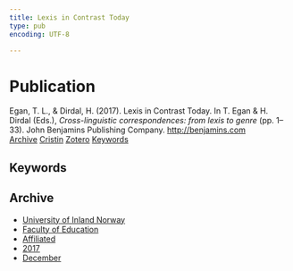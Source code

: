 ```yaml
---
title: Lexis in Contrast Today
type: pub
encoding: UTF-8

---
```

<h1>Publication</h1>
<article id="csl-bib-container-Q6TCAVNX" class="csl-bib-container">
  <div class="csl-bib-body"> <div class="csl-entry">Egan, T. L., &#38; Dirdal, H. (2017). Lexis in Contrast Today. In T. Egan &#38; H. Dirdal (Eds.), <i>Cross-linguistic correspondences: from lexis to genre</i> (pp. 1–33). John Benjamins Publishing Company. <a href="http://benjamins.com">http://benjamins.com</a></div> </div>
  <div class="csl-bib-buttons">
    <a href="#taxonomy-article-Q6TCAVNX" alt="archive" class="csl-bib-button">Archive</a>
    <a href="https://app.cristin.no/results/show.jsf?id=1523002" alt="Cristin" class="csl-bib-button">Cristin</a>
    <a href="http://zotero.org/groups/5881554/items/Q6TCAVNX" alt="Zotero" class="csl-bib-button">Zotero</a>
    <a href="#keywords-article-Q6TCAVNX" alt="keywords" class="csl-bib-button">Keywords</a>
  </div>
  <div id="csl-bib-meta-container-Q6TCAVNX"></div>
</article>
<div id="csl-bib-meta-Q6TCAVNX" class="csl-bib-meta">
  <article id="keywords-article-Q6TCAVNX" class="keywords-article">
    <h1>Keywords</h1>
    
  </article>
  <article id="taxonomy-article-Q6TCAVNX" class="taxonomy-article">
    <h1>Archive</h1>
    <ul>
      <li><a href="{{< params subfolder >}}en/archive/?key=3DCRN523">University of Inland Norway</a></li>
      <li><a href="{{< params subfolder >}}en/archive/?key=WYNZA47F">Faculty of Education</a></li>
      <li><a href="{{< params subfolder >}}en/archive/?key=2ZAN5K7T">Affiliated</a></li>
      <li><a href="{{< params subfolder >}}en/archive/?key=6HCJH8II">2017</a></li>
      <li><a href="{{< params subfolder >}}en/archive/?key=BEWWD2LU">December</a></li>
    </ul>
  </article>
</div>
